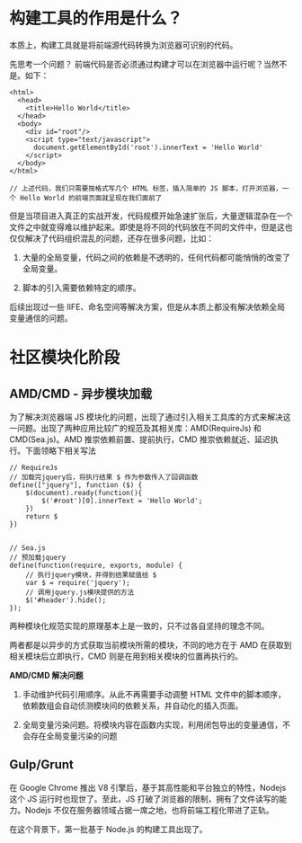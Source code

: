# 构建工具的作用是什么？

本质上，构建工具就是将前端源代码转换为浏览器可识别的代码。

先思考一个问题？ 前端代码是否必须通过构建才可以在浏览器中运行呢？当然不是。如下：

```
<html>
  <head>
    <title>Hello World</title>
  </head>
  <body>
    <div id="root"/>
    <script type="text/javascript">
      document.getElementById('root').innerText = 'Hello World'
    </script>
  </body>
</html>

// 上述代码，我们只需要按格式写几个 HTML 标签，插入简单的 JS 脚本，打开浏览器，一个 Hello World 的前端页面就呈现在我们面前了

```

但是当项目进入真正的实战开发，代码规模开始急速扩张后，大量逻辑混杂在一个文件之中就变得难以维护起来。即使是将不同的代码放在不同的文件中，但是这也仅仅解决了代码组织混乱的问题，还存在很多问题，比如：

1. 大量的全局变量，代码之间的依赖是不透明的，任何代码都可能悄悄的改变了全局变量。

2. 脚本的引入需要依赖特定的顺序。

后续出现过一些 IIFE、命名空间等解决方案，但是从本质上都没有解决依赖全局变量通信的问题。

# 社区模块化阶段

## AMD/CMD - 异步模块加载

为了解决浏览器端 JS 模块化的问题，出现了通过引入相关工具库的方式来解决这一问题。出现了两种应用比较广的规范及其相关库：AMD(RequireJs) 和 CMD(Sea.js)。AMD 推崇依赖前置、提前执行，CMD 推崇依赖就近、延迟执行。下面领略下相关写法

```
// RequireJs
// 加载完jquery后，将执行结果 $ 作为参数传入了回调函数
define(["jquery"], function ($) {
    $(document).ready(function(){
        $('#root')[0].innerText = 'Hello World';
    })
    return $
})


// Sea.js
// 预加载jquery
define(function(require, exports, module) {
    // 执行jquery模块，并得到结果赋值给 $
    var $ = require('jquery');
    // 调用jquery.js模块提供的方法
    $('#header').hide();
});

```

两种模块化规范实现的原理基本上是一致的，只不过各自坚持的理念不同。

两者都是以异步的方式获取当前模块所需的模块，不同的地方在于 AMD 在获取到相关模块后立即执行，CMD 则是在用到相关模块的位置再执行的。

**AMD/CMD 解决问题**

1. 手动维护代码引用顺序。从此不再需要手动调整 HTML 文件中的脚本顺序，依赖数组会自动侦测模块间的依赖关系，并自动化的插入页面。

2. 全局变量污染问题。将模块内容在函数内实现，利用闭包导出的变量通信，不会存在全局变量污染的问题



## Gulp/Grunt

在 Google Chrome 推出 V8 引擎后，基于其高性能和平台独立的特性，Nodejs 这个 JS 运行时也现世了。至此，JS 打破了浏览器的限制，拥有了文件读写的能力。Nodejs 不仅在服务器领域占据一席之地，也将前端工程化带进了正轨。

在这个背景下，第一批基于 Node.js 的构建工具出现了。

